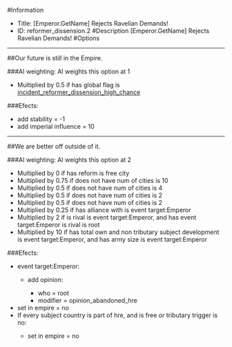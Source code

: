 #Information
 - Title: [Emperor.GetName] Rejects Ravelian Demands!
 - ID: reformer_dissension.2
#Description
[Emperor.GetName] Rejects Ravelian Demands!
#Options

___
##Our future is still in the Empire.

###AI weighting:
AI weights this option at 1
 - Multiplied by 0.5 if has global flag is [incident_reformer_dissension_high_chance](../flags/incident_reformer_dissension_high_chance.md)


###Efects:<ul><li>add stability = -1</li><li>add imperial influence = 10</li></ul>

___
##We are better off outside of it.

###AI weighting:
AI weights this option at 2
 - Multiplied by 0 if has reform is free city
 - Multiplied by 0.75 if does not have num of cities is 10
 - Multiplied by 0.5 if does not have num of cities is 4
 - Multiplied by 0.5 if does not have num of cities is 2
 - Multiplied by 0.5 if does not have num of cities is 2
 - Multiplied by 0.25 if has alliance with is event target:Emperor
 - Multiplied by 2 if is rival is event target:Emperor, and has event target:Emperor is rival is root
 - Multiplied by 10 if has total own and non tributary subject development is event target:Emperor, and has army size is event target:Emperor


###Efects:<ul><li>event target:Emperor:</li><ul><li>add opinion:</li><ul><li>who = root</li><li>modifier = opinion_abandoned_hre</li></ul></ul><li>set in empire = no</li><li>If every subject country is part of hre, and  is free or tributary trigger is no:</li><ul><li>set in empire = no</li></ul></ul>
